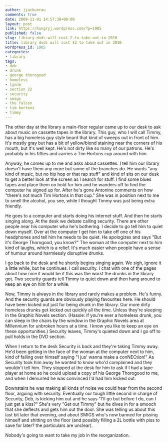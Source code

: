 ```yaml
---
author: jjackunrau
comments: true
date: 2009-11-01 14:57:38+00:00
layout: post
link: https://hungryj.wordpress.com/?p=1985
published: false
slug: library-dvds-will-cost-2-to-take-out-in-2010
title: library dvds will cost $2 to take out in 2010
wordpress_id: 1985
categories:
- library
tags:
- deb
- drunk
- george thorogood
- homeless
- lynne
- section 22
- security
- smigs
- the falcon
- tim hortons
- timmy
---
```


The other day at the library a main-floor regular came up to our desk to ask about music on cassette tapes in the library. This guy, who I will call Timmy, has a big homeless guy style beard that kind of sweeps out in front of him. It's mostly gray but has a bit of yellow/blond staining near the corners of his mouth, but it's well kept. He's not dirty like so many of our patrons. He's probably in his fifties and carries a Tim Hortons cup around with him.

Anyway, he comes up to me and asks about cassettes. I tell him our library doesn't have them any more but some of the branches do. He wants "any kind of music, but no hip hop or that rap stuff" and kind of sits on our desk to get a better look at the screen as I search for stuff. I find some blues tapes and place them on hold for him and he wanders off to find the computer he signed up for. After he's gone Antonine comments on how "there's not much Tim Hortons in that cup." She was in position next to me to smell the alcohol, you see, while I thought Timmy was just being extra friendly.

He goes to a computer and starts doing his internet stuff. And then he starts singing along. At the desk we debate calling security. There are other people near his computer who he's bothering. I decide to go tell him to quiet down myself. Over at the computer I get him to take off one of his headphones and tell him he needs to be quiet. He apologizes and says "But it's George Thorogood, you know?" The woman at the computer next to him kind of laughs, which is a relief. It's much easier when people have a sense of humour around harmlessly disruptive drunks.

I go back to the desk and he shortly begins singing again. We sigh, ignore it a little while, but he continues. I call security. I chat with one of the pages about how nice it would be if this was the worst the drunks in the library got. Two security guards tell Timmy to quiet down and then hang around to keep an eye on him for a while. 

Now, Timmy is always in the library and rarely makes a problem. He's funny. And the security guards are obviously playing favourites here. He should have been kicked out just for being drunk in the library. Our more dirty homeless drunks get kicked out quickly all the time. Unless they're sleeping in the Graphic Novels section. (Hassie: if you're ever a homeless drunk, you can sleep in the chairs by the window in the Graphic Novels area at Millennium for unbroken hours at a time. I know you like to keep an eye on these opportunities.) Security leaves, Timmy's quieted down and I go off to pull holds in the DVD section.

When I return to the desk Security is back and they're taking Timmy away. He'd been getting in the face of the woman at the computer next to him, kind of falling over himself saying "I jus' wanna make a conNECtion!" As Security took him away he wanted to know who'd complained and they wouldn't tell him. They stopped at the desk for him to ask if I had a tape player at home so he could upload a copy of his George Thorogood to me, and when I demurred he was convinced I'd had him kicked out. 

Downstairs he was making all kinds of noise we could hear from the second floor, arguing with security. Eventually our tough little second in charge of Security, Deb, is kicking him out and he says "I'll go but before I do, can I just get a kiss?" She's very "Get out Timmy" but he dives in for a smooch  that she deflects and gets him out the door. She was telling us about this last bit later that evening, and about SMIGS who's now banned for pissing himself and shitting on the floor (and possibly filling a 2L bottle with piss to save for later? the particulars are unclear).

Nobody's going to want to take my job in the reorganization.
